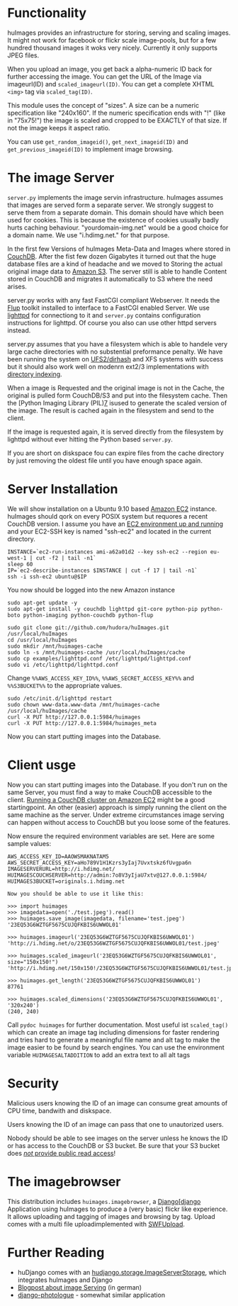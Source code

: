 # Functionality
huImages provides an infrastructure for storing, serving and scaling images.
It might not work for facebook or flickr scale image-pools, but for a few
hundred thousand images it woks very nicely. Currently it only supports
JPEG files.

When you upload an image, you get back a alpha-numeric ID back for further
accessing the image. You can get the URL of the Image via imageurl(ID) and
`scaled_imageurl(ID)`. You can get a complete XHTML `<img>` tag via
`scaled_tag(ID)`.

This module uses the concept of "sizes". A size can be a numeric specification
like "240x160". If the numeric specification ends with "!" (like in "75x75!")
the image is scaled and cropped to be EXACTLY of that size. If not the image
keeps it aspect ratio.

You can use `get_random_imageid()`, `get_next_imageid(ID)` and
`get_previous_imageid(ID)` to implement image browsing.

# The image Server

`server.py` implements the image servin infrastructure. huImages assumes that
images are served form a separate server. We strongly suggest to serve them
from a separate domain. This domain should have which been used for cookies.
This is because the existence of cookies usually badly hurts caching
behaviour. "yourdomain-img.net" would be a good choice for a domain name. We
use "i.hdimg.net." for that purpose.

In the first few Versions of huImages Meta-Data and Images where stored in
[CouchDB][1]. After the fist few dozen Gigabytes it turned out that the huge
database files are a kind of headache and we moved to Storing the actual
original image data to [Amazon S3][2]. The server still is able to handle
Content stored in CouchDB and migrates it automatically to S3 where the need
arises.

[1]: http://couchdb.apache.org/
[2]: http://aws.amazon.com/s3

server.py works with any fast FastCGI compliant Webserver. It needs the
[Flup][3] toolkit installed to interface to a FastCGI enabled Server. We
use [lighttpd][4] for connectiong to it and `server.py` contains
configuration instructions for lighttpd. Of course you also can use other
httpd servers instead.

[3]: http://trac.saddi.com/flup
[4]: http://www.lighttpd.net/

server.py assumes that you have a filesystem which is able to handele very
large cache directories with no substential preformance penalty. We have been
running the system on [UFS2/dirhash][5] and XFS systems with success but it
should also work well on modenrn ext2/3 implementations with
[directory indexing][6].

[5]: http://code.google.com/soc/2008/freebsd/appinfo.html?csaid=69F96419FD4920FF
[6]: http://ext2.sourceforge.net/2005-ols/paper-html/node3.html

When a image is Requested and the original image is not in the Cache, the
original is pulled form CouchDB/S3 and put into the filesystem cache. Then the
[Python Imaging Library (PIL)[7] isused to generate the scaled version of the
image. The result is cached again in the filesystem and send to the client.

[7]: http://www.pythonware.com/products/pil/

If the image is requested again, it is served directly from the filesystem by
lighttpd without ever hitting the Python based `server.py`.

If you are short on diskspace fou can expire files from the cache directory
by just removing the oldest file until you have enough space again.


# Server Installation

We will show installation on a Ubuntu 9.10 based [Amazon EC2][8] instance.
huImages should qork on every POSIX system but requores a recent CouchDB
version. I assume you have an [EC2 environment up and running][9] and your
EC2-SSH key is named "ssh-ec2" and located in the current directory.

[8]: http://aws.amazon.com/ec2/
[9]: https://help.ubuntu.com/community/EC2StartersGuide


    INSTANCE=`ec2-run-instances ami-a62a01d2 --key ssh-ec2 --region eu-west-1 | cut -f2 | tail -n1`
    sleep 60
    IP=`ec2-describe-instances $INSTANCE | cut -f 17 | tail -n1`
    ssh -i ssh-ec2 ubuntu@$IP

You now should be logged into the new Amazon instance

    sudo apt-get update -y
    sudo apt-get install -y couchdb lighttpd git-core python-pip python-boto python-imaging python-couchdb python-flup

    sudo git clone git://github.com/hudora/huImages.git /usr/local/huImages
    cd /usr/local/huImages
    sudo mkdir /mnt/huimages-cache
    sudo ln -s /mnt/huimages-cache /usr/local/huImages/cache
    sudo cp examples/lighttpd.conf /etc/lighttpd/lighttpd.conf
    sudo vi /etc/lighttpd/lighttpd.conf

Change `%%AWS_ACCESS_KEY_ID%%`, `%%AWS_SECRET_ACCESS_KEY%%` and `%%S3BUCKET%%`
to the appropriate values.

    sudo /etc/init.d/lighttpd restart
    sudo chown www-data.www-data /mnt/huimages-cache /usr/local/huImages/cache
    curl -X PUT http://127.0.0.1:5984/huimages
    curl -X PUT http://127.0.0.1:5984/huimages_meta

Now you can start putting images into the Database.


# Client usge

Now you can start putting images into the Database. If you don't run on the
same Server, you must find a way to make CouchDB accessible to the client.
[Running a CouchDB cluster on Amazon EC2][10] might be a good startingpoint.
An other (easier) approach is simply running the client on the same machine
as the server. Under extreme circumstances image serving can happen without
access to CouchDB but you loose some of the features.

[10]: http://blogs.23.nu/c0re/2009/12/running-a-couchdb-cluster-on-amazon-ec2/

Now ensure the required environment variables are set. Here are some sample
values:

    AWS_ACCESS_KEY_ID=AAOWSMAKNATAM5
    AWS_SECRET_ACCESS_KEY=aHo789V1H1Kzrs3yIaj7Uvxtskz6fUvgpa6n
    IMAGESERVERURL=http://i.hdimg.net/
    HUIMAGESCOUCHSERVER=http://admin:7o8V3yIjaU7xtv@127.0.0.1:5984/
    HUIMAGES3BUCKET=originals.i.hdimg.net
    
    Now you should be able to use it like this:
    
    >>> import huimages
    >>> imagedata=open('./test.jpeg').read()
    >>> huimages.save_image(imagedata, filename='test.jpeg')
    '23EQ53G6WZTGF5675CUJQFKBIS6UWWOL01'

    >>> huimages.imageurl('23EQ53G6WZTGF5675CUJQFKBIS6UWWOL01')
    'http://i.hdimg.net/o/23EQ53G6WZTGF5675CUJQFKBIS6UWWOL01/test.jpeg'

    >>> huimages.scaled_imageurl('23EQ53G6WZTGF5675CUJQFKBIS6UWWOL01', size="150x150!")
    'http://i.hdimg.net/150x150!/23EQ53G6WZTGF5675CUJQFKBIS6UWWOL01/test.jpeg'

    >>> huimages.get_length('23EQ53G6WZTGF5675CUJQFKBIS6UWWOL01')
    87761

    >>> huimages.scaled_dimensions('23EQ53G6WZTGF5675CUJQFKBIS6UWWOL01', '320x240')
    (240, 240)

Call `pydoc huimages` for further documentation. Most useful ist
`scaled_tag()` which can create an image tag including dimensions for faster
rendering and tries hard to generate a meaningful file name and alt tag to
make the image easier to be found by search engines. You can use the
environment variable `HUIMAGESALTADDITION` to add an extra text to all alt
tags


# Security

Malicious users knowing the ID of an image can consume great amounts of CPU
time, bandwith and diskspace.

Users knowing the ID of an image can pass that one to unautorized users.

Nobody should be able to see images on the server unless he knows the ID
or has access to the CouchDB or S3 bucket. Be sure that your S3 bucket does
[*not* provide public read access][11]!

[11]: http://www.bucketexplorer.com/documentation/amazon-s3--access-control-list-details.html


# The imagebrowser

This distribution includes `huimages.imagebrowser`, a [Django][[django] Application using huImages to produce
a (very basic) flickr like experience. It allows uploading and tagging of images and browsing by tag. Upload
comes with a multi file uploadimplemented with [SWFUpload][swfupload].

[django]: http://www.djangoproject.com/
[swfupload]: http://swfupload.org/


# Further Reading

 * huDjango comes with an [hudjango.storage.ImageServerStorage][12], which integrates huImages and Django
 * [Blogpost about image Serving][13] (in german)
 * [django-photologue][14] - somewhat similar application

[12]: http://github.com/hudora/huDjango/blob/master/hudjango/storage/ImageServerStorage.py
[13]: http://blogs.23.nu/disLEXia/2009/02/imageserver/
[14]: http://code.google.com/p/django-photologue/
